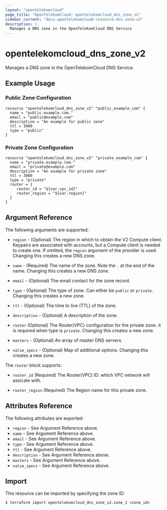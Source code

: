 ```yaml
---
layout: "opentelekomcloud"
page_title: "OpenTelekomCloud: opentelekomcloud_dns_zone_v2"
sidebar_current: "docs-opentelekomcloud-resource-dns-zone-v2"
description: |-
  Manages a DNS zone in the OpenTelekomCloud DNS Service
---
```


# opentelekomcloud\_dns\_zone_v2

Manages a DNS zone in the OpenTelekomCloud DNS Service.

## Example Usage

### Public Zone Configuration

```hcl
resource "opentelekomcloud_dns_zone_v2" "public_example_com" {
  name = "public.example.com."
  email = "public@example.com"
  description = "An example for public zone"
  ttl = 3000
  type = "public"
}
```

### Private Zone Configuration

```hcl
resource "opentelekomcloud_dns_zone_v2" "private_example_com" {
  name = "private.example.com."
  email = "private@example.com"
  description = "An example for private zone"
  ttl = 3000
  type = "private"
  router = {
     router_id = "${var.vpc_id}"
     router_region = "${var.region}"
  }
}
```

## Argument Reference

The following arguments are supported:

* `region` - (Optional) The region in which to obtain the V2 Compute client.
    Keypairs are associated with accounts, but a Compute client is needed to
    create one. If omitted, the `region` argument of the provider is used.
    Changing this creates a new DNS zone.

* `name` - (Required) The name of the zone. Note the `.` at the end of the name.
  Changing this creates a new DNS zone.

* `email` - (Optional) The email contact for the zone record.

* `type` - (Optional) The type of zone. Can either be `public` or `private`.
  Changing this creates a new zone.

* `ttl` - (Optional) The time to live (TTL) of the zone.

* `description` - (Optional) A description of the zone.

* `router` (Optional) The Router(VPC) configuration for the private zone.
    it is required when type is `private`. Changing this creates a new zone.

* `masters` - (Optional) An array of master DNS servers. 

* `value_specs` - (Optional) Map of additional options. Changing this creates a
  new zone.

The `router` block supports:

* `router_id` (Required) The Router(VPC) ID. which VPC network will assicate with.

* `router_region` (Required) The Region name for this private zone.

## Attributes Reference

The following attributes are exported:

* `region` - See Argument Reference above.
* `name` - See Argument Reference above.
* `email` - See Argument Reference above.
* `type` - See Argument Reference above.
* `ttl` - See Argument Reference above.
* `description` - See Argument Reference above.
* `masters` - See Argument Reference above.
* `value_specs` - See Argument Reference above.

## Import

This resource can be imported by specifying the zone ID:

```
$ terraform import opentelekomcloud_dns_zone_v2.zone_1 <zone_id>
```
